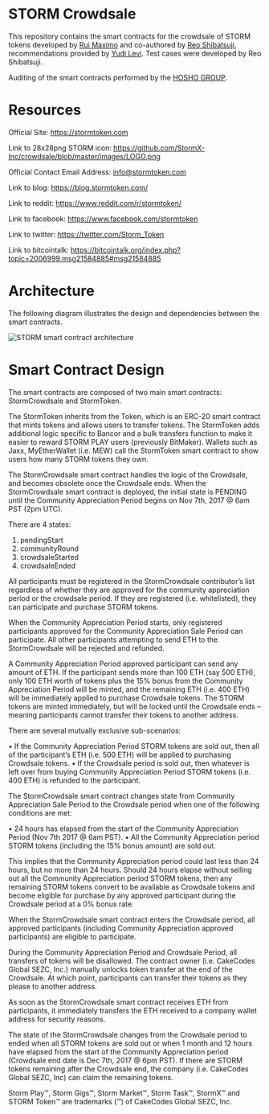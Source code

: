 # STORM Crowdsale
This repository contains the smart contracts for the crowdsale of STORM tokens developed by [Rui Maximo](https://www.linkedin.com/in/maximo/) and co-authored by [Reo Shibatsuji](https://www.linkedin.com/in/reo-shibatsuji-a22716132/), recommendations provided by [Yudi Levi](https://www.linkedin.com/in/yudi-levi-4bb91911/). Test cases were developed by Reo Shibatsuji. 

Auditing of the smart contracts performed by the [HOSHO GROUP](https://hosho.io).

# Resources

Official Site: https://stormtoken.com

Link to 28x28png STORM icon: https://github.com/StormX-Inc/crowdsale/blob/master/images/LOGO.png

Official Contact Email Address: info@stormtoken.com

Link to blog: https://blog.stormtoken.com/

Link to reddit: https://www.reddit.com/r/stormtoken/

Link to facebook: https://www.facebook.com/stormtoken

Link to twitter: https://twitter.com/Storm_Token

Link to bitcointalk: https://bitcointalk.org/index.php?topic=2006999.msg21584885#msg21584885


# Architecture
The following diagram illustrates the design and dependencies between the smart contracts. 

![STORM smart contract architecture](https://github.com/StormX-Inc/crowdsale/blob/Gold/images/architecture.png)

# Smart Contract Design

The smart contracts are composed of two main smart contracts: StormCrowdsale and StormToken. 

The StormToken inherits from the Token, which is an ERC-20 smart contract that mints tokens and allows users to transfer tokens. The StormToken adds additional logic specific to Bancor and a bulk transfers function to make it easier to reward STORM PLAY users (previously BitMaker). Wallets such as Jaxx, MyEtherWallet (i.e. MEW) call the StormToken smart contract to show users how many STORM tokens they own.

The StormCrowdsale smart contract handles the logic of the Crowdsale, and becomes obsolete once the Crowdsale ends. When the StormCrowdsale smart contract is deployed, the initial state is PENDING until the Community Appreciation Period begins on Nov 7th, 2017 @ 6am PST (2pm UTC). 

There are 4 states:
1.  pendingStart
2.  communityRound
3.  crowdsaleStarted
4.  crowdsaleEnded

All participants must be registered in the StormCrowdsale contributor’s list regardless of whether they are approved for the community appreciation period or the crowdsale period. If they are registered (i.e. whitelisted), they can participate and purchase STORM tokens.

When the Community Appreciation Period starts, only registered participants approved for the Community Appreciation Sale Period can participate. All other participants attempting to send ETH to the StormCrowdsale will be rejected and refunded. 

A Community Appreciation Period approved participant can send any amount of ETH. If the participant sends more than 100 ETH (say 500 ETH), only 100 ETH worth of tokens plus the 15% bonus from the Community Appreciation Period will be minted, and the remaining ETH (i.e. 400 ETH) will be immediately applied to purchase Crowdsale tokens. The STORM tokens are minted immediately, but will be locked until the Crowdsale ends – meaning participants cannot transfer their tokens to another address. 

There are several mutually exclusive sub-scenarios:

•   If the Community Appreciation Period STORM tokens are sold out, then all of the participant’s ETH (i.e. 500 ETH) will be applied to purchasing Crowdsale tokens. 
•   If the Crowdsale period is sold out, then whatever is left over from buying Community Appreciation Period STORM tokens (i.e. 400 ETH) is refunded to the participant.

The StormCrowdsale smart contract changes state from Community Appreciation Sale Period to the Crowdsale period when one of the following conditions are met:

•   24 hours has elapsed from the start of the Community Appreciation Period (Nov 7th 2017 @ 6am PST).
•   All the Community Appreciation period STORM tokens (including the 15% bonus amount) are sold out.

This implies that the Community Appreciation period could last less than 24 hours, but no more than 24 hours. Should 24 hours elapse without selling out all the Community Appreciation period STORM tokens, then any remaining STORM tokens convert to be available as Crowdsale tokens and become eligible for purchase by any approved participant during the Crowdsale period at a 0% bonus rate.

When the StormCrowdsale smart contract enters the Crowdsale period, all approved participants (including Community Appreciation approved participants) are eligible to participate. 

During the Community Appreciation Period and Crowdsale Period, all transfers of tokens will be disallowed. The contract owner (i.e. CakeCodes Global SEZC, Inc.) manually unlocks token transfer at the end of the Crowdsale. At which point, participants can transfer their tokens as they please to another address.

As soon as the StormCrowdsale smart contract receives ETH from participants, it immediately transfers the ETH received to a company wallet address for security reasons.

The state of the StormCrowdsale changes from the Crowdsale period to ended when all STORM tokens are sold out or when 1 month and 12 hours have elapsed from the start of the Community Appreciation period (Crowdsale end date is Dec 7th, 2017 @ 6pm PST). If there are STORM tokens remaining after the Crowdsale end, the company (i.e. CakeCodes Global SEZC, Inc) can claim the remaining tokens.





Storm Play™, Storm Gigs™, Storm Market™, Storm Task™, StormX™ and STORM Token™ are trademarks (™) of CakeCodes Global SEZC, Inc.
